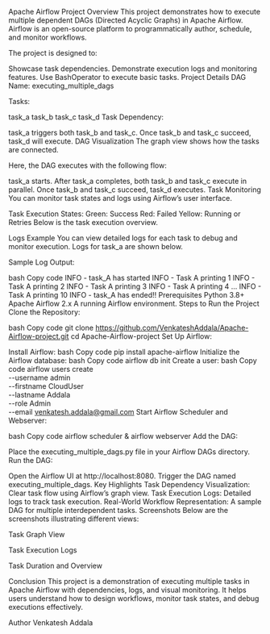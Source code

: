 Apache Airflow Project
Overview
This project demonstrates how to execute multiple dependent DAGs (Directed Acyclic Graphs) in Apache Airflow. Airflow is an open-source platform to programmatically author, schedule, and monitor workflows.

The project is designed to:

Showcase task dependencies.
Demonstrate execution logs and monitoring features.
Use BashOperator to execute basic tasks.
Project Details
DAG Name: executing_multiple_dags

Tasks:

task_a
task_b
task_c
task_d
Task Dependency:

task_a triggers both task_b and task_c.
Once task_b and task_c succeed, task_d will execute.
DAG Visualization
The graph view shows how the tasks are connected.


Here, the DAG executes with the following flow:

task_a starts.
After task_a completes, both task_b and task_c execute in parallel.
Once task_b and task_c succeed, task_d executes.
Task Monitoring
You can monitor task states and logs using Airflow’s user interface.

Task Execution States:
Green: Success
Red: Failed
Yellow: Running or Retries
Below is the task execution overview.


Logs Example
You can view detailed logs for each task to debug and monitor execution. Logs for task_a are shown below.


Sample Log Output:

bash
Copy code
INFO - task_A has started
INFO - Task A printing 1
INFO - Task A printing 2
INFO - Task A printing 3
INFO - Task A printing 4
...
INFO - Task A printing 10
INFO - task_A has ended!!
Prerequisites
Python 3.8+
Apache Airflow 2.x
A running Airflow environment.
Steps to Run the Project
Clone the Repository:

bash
Copy code
git clone https://github.com/VenkateshAddala/Apache-Airflow-project.git
cd Apache-Airflow-project
Set Up Airflow:

Install Airflow:
bash
Copy code
pip install apache-airflow
Initialize the Airflow database:
bash
Copy code
airflow db init
Create a user:
bash
Copy code
airflow users create \
  --username admin \
  --firstname CloudUser \
  --lastname Addala \
  --role Admin \
  --email venkatesh.addala@gmail.com
Start Airflow Scheduler and Webserver:

bash
Copy code
airflow scheduler &
airflow webserver
Add the DAG:

Place the executing_multiple_dags.py file in your Airflow DAGs directory.
Run the DAG:

Open the Airflow UI at http://localhost:8080.
Trigger the DAG named executing_multiple_dags.
Key Highlights
Task Dependency Visualization: Clear task flow using Airflow’s graph view.
Task Execution Logs: Detailed logs to track task execution.
Real-World Workflow Representation: A sample DAG for multiple interdependent tasks.
Screenshots
Below are the screenshots illustrating different views:

Task Graph View

Task Execution Logs

Task Duration and Overview

Conclusion
This project is a demonstration of executing multiple tasks in Apache Airflow with dependencies, logs, and visual monitoring. It helps users understand how to design workflows, monitor task states, and debug executions effectively.

Author
Venkatesh Addala
